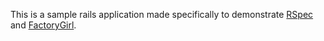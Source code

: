 This is a sample rails application made specifically to demonstrate [RSpec](http://rspec.info/) and [FactoryGirl](http://www.rubydoc.info/gems/factory_girl/file/GETTING_STARTED.md).
